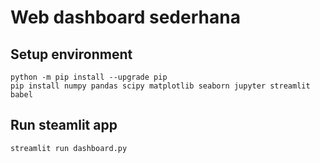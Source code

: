 # Web dashboard sederhana

## Setup environment
```
python -m pip install --upgrade pip
pip install numpy pandas scipy matplotlib seaborn jupyter streamlit babel
```

## Run steamlit app
```
streamlit run dashboard.py
```

